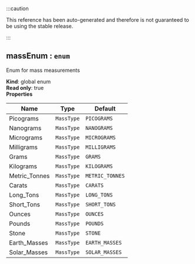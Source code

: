 :::caution

This reference has been auto-generated and therefore is not guaranteed to be using the stable release.

:::

<a name="massEnum"></a>

## massEnum : <code>enum</code>

Enum for mass measurements

**Kind**: global enum  
**Read only**: true  
**Properties**

| Name          | Type                  | Default                    |
| ------------- | --------------------- | -------------------------- |
| Picograms     | <code>MassType</code> | <code>PICOGRAMS</code>     |
| Nanograms     | <code>MassType</code> | <code>NANOGRAMS</code>     |
| Micrograms    | <code>MassType</code> | <code>MICROGRAMS</code>    |
| Milligrams    | <code>MassType</code> | <code>MILLIGRAMS</code>    |
| Grams         | <code>MassType</code> | <code>GRAMS</code>         |
| Kilograms     | <code>MassType</code> | <code>KILOGRAMS</code>     |
| Metric_Tonnes | <code>MassType</code> | <code>METRIC_TONNES</code> |
| Carats        | <code>MassType</code> | <code>CARATS</code>        |
| Long_Tons     | <code>MassType</code> | <code>LONG_TONS</code>     |
| Short_Tons    | <code>MassType</code> | <code>SHORT_TONS</code>    |
| Ounces        | <code>MassType</code> | <code>OUNCES</code>        |
| Pounds        | <code>MassType</code> | <code>POUNDS</code>        |
| Stone         | <code>MassType</code> | <code>STONE</code>         |
| Earth_Masses  | <code>MassType</code> | <code>EARTH_MASSES</code>  |
| Solar_Masses  | <code>MassType</code> | <code>SOLAR_MASSES</code>  |
